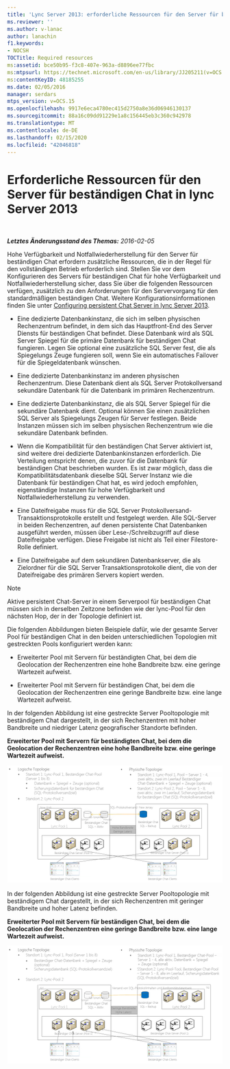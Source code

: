 ```yaml
---
title: 'Lync Server 2013: erforderliche Ressourcen für den Server für beständigen Chat'
ms.reviewer: ''
ms.author: v-lanac
author: lanachin
f1.keywords:
- NOCSH
TOCTitle: Required resources
ms:assetid: bce50b95-f3c8-407e-963a-d8896ee77fbc
ms:mtpsurl: https://technet.microsoft.com/en-us/library/JJ205211(v=OCS.15)
ms:contentKeyID: 48185255
ms.date: 02/05/2016
manager: serdars
mtps_version: v=OCS.15
ms.openlocfilehash: 9917e6eca4780ec415d2750a8e36d06946130137
ms.sourcegitcommit: 88a16c09dd91229e1a8c156445eb3c360c942978
ms.translationtype: MT
ms.contentlocale: de-DE
ms.lasthandoff: 02/15/2020
ms.locfileid: "42046818"
---
```

<div data-xmlns="http://www.w3.org/1999/xhtml">

<div class="topic" data-xmlns="http://www.w3.org/1999/xhtml" data-msxsl="urn:schemas-microsoft-com:xslt" data-cs="http://msdn.microsoft.com/">

<div data-asp="http://msdn2.microsoft.com/asp">

# <a name="required-resources-for-persistent-chat-server-in-lync-server-2013"></a>Erforderliche Ressourcen für den Server für beständigen Chat in lync Server 2013

</div>

<div id="mainSection">

<div id="mainBody">

<span> </span>

_**Letztes Änderungsstand des Themas:** 2016-02-05_

Hohe Verfügbarkeit und Notfallwiederherstellung für den Server für beständigen Chat erfordern zusätzliche Ressourcen, die in der Regel für den vollständigen Betrieb erforderlich sind. Stellen Sie vor dem Konfigurieren des Servers für beständigen Chat für hohe Verfügbarkeit und Notfallwiederherstellung sicher, dass Sie über die folgenden Ressourcen verfügen, zusätzlich zu den Anforderungen für den Servervorgang für den standardmäßigen beständigen Chat. Weitere Konfigurationsinformationen finden Sie unter [Configuring persistent Chat Server in lync Server 2013](lync-server-2013-configuring-persistent-chat-server.md).

  - Eine dedizierte Datenbankinstanz, die sich im selben physischen Rechenzentrum befindet, in dem sich das Hauptfront-End des Server Diensts für beständigen Chat befindet. Diese Datenbank wird als SQL Server Spiegel für die primäre Datenbank für beständigen Chat fungieren. Legen Sie optional eine zusätzliche SQL Server fest, die als Spiegelungs Zeuge fungieren soll, wenn Sie ein automatisches Failover für die Spiegeldatenbank wünschen.

  - Eine dedizierte Datenbankinstanz im anderen physischen Rechenzentrum. Diese Datenbank dient als SQL Server Protokollversand sekundäre Datenbank für die Datenbank im primären Rechenzentrum.

  - Eine dedizierte Datenbankinstanz, die als SQL Server Spiegel für die sekundäre Datenbank dient. Optional können Sie einen zusätzlichen SQL Server als Spiegelungs Zeugen für Server festlegen. Beide Instanzen müssen sich im selben physischen Rechenzentrum wie die sekundäre Datenbank befinden.

  - Wenn die Kompatibilität für den beständigen Chat Server aktiviert ist, sind weitere drei dedizierte Datenbankinstanzen erforderlich. Die Verteilung entspricht denen, die zuvor für die Datenbank für beständigen Chat beschrieben wurden. Es ist zwar möglich, dass die Kompatibilitätsdatenbank dieselbe SQL Server Instanz wie die Datenbank für beständigen Chat hat, es wird jedoch empfohlen, eigenständige Instanzen für hohe Verfügbarkeit und Notfallwiederherstellung zu verwenden.

  - Eine Dateifreigabe muss für die SQL Server Protokollversand-Transaktionsprotokolle erstellt und festgelegt werden. Alle SQL-Server in beiden Rechenzentren, auf denen persistente Chat Datenbanken ausgeführt werden, müssen über Lese-/Schreibzugriff auf diese Dateifreigabe verfügen. Diese Freigabe ist nicht als Teil einer Filestore-Rolle definiert.

  - Eine Dateifreigabe auf dem sekundären Datenbankserver, die als Zielordner für die SQL Server Transaktionsprotokolle dient, die von der Dateifreigabe des primären Servers kopiert werden.

<div>


> [!NOTE]  
> Aktive persistent Chat-Server in einem Serverpool für beständigen Chat müssen sich in derselben Zeitzone befinden wie der lync-Pool für den nächsten Hop, der in der Topologie definiert ist.



</div>

Die folgenden Abbildungen bieten Beispiele dafür, wie der gesamte Server Pool für beständigen Chat in den beiden unterschiedlichen Topologien mit gestreckten Pools konfiguriert werden kann:

  - Erweiterter Pool mit Servern für beständigten Chat, bei dem die Geolocation der Rechenzentren eine hohe Bandbreite bzw. eine geringe Wartezeit aufweist.

  - Erweiterter Pool mit Servern für beständigen Chat, bei dem die Geolocation der Rechenzentren eine geringe Bandbreite bzw. eine lange Wartezeit aufweist.

In der folgenden Abbildung ist eine gestreckte Server Pooltopologie mit beständigem Chat dargestellt, in der sich Rechenzentren mit hoher Bandbreite und niedriger Latenz geografischer Standorte befinden.

**Erweiterter Pool mit Servern für beständigten Chat, bei dem die Geolocation der Rechenzentren eine hohe Bandbreite bzw. eine geringe Wartezeit aufweist.**

![Server Pool für beständigen Chat HBW-Konfigurationsprüfung](images/JJ205211.55d10910-c824-41e6-bed2-08d13a2abd65(OCS.15).jpg "Server Pool für beständigen Chat HBW-Konfigurationsprüfung")

In der folgenden Abbildung ist eine gestreckte Server Pooltopologie mit beständigem Chat dargestellt, in der sich Rechenzentren mit geringer Bandbreite und hoher Latenz befinden.

**Erweiterter Pool mit Servern für beständigen Chat, bei dem die Geolocation der Rechenzentren eine geringe Bandbreite bzw. eine lange Wartezeit aufweist.**

![Server Pool für beständigen Chat LBW-Konfigurationsprüfung](images/JJ205211.586b0a3a-3767-4991-944f-ee54389512aa(OCS.15).jpg "Server Pool für beständigen Chat LBW-Konfigurationsprüfung")

</div>

<span> </span>

</div>

</div>

</div>


